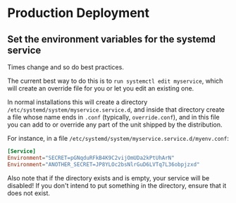 # Production Deployment

## Set the environment variables for the systemd service

Times change and so do best practices.

The current best way to do this is to `run systemctl edit myservice`, which will create an override file for you or let you edit an existing one.

In normal installations this will create a directory `/etc/systemd/system/myservice.service.d`, and inside that directory create a file whose name ends in `.conf` (typically, `override.conf`), and in this file you can add to or override any part of the unit shipped by the distribution.

For instance, in a file `/etc/systemd/system/myservice.service.d/myenv.conf`:

```toml
[Service]
Environment="SECRET=pGNqduRFkB4K9C2vijOmUDa2kPtUhArN"
Environment="ANOTHER_SECRET=JP8YLOc2bsNlrGuD6LVTq7L36obpjzxd"
```

Also note that if the directory exists and is empty, your service will be disabled! If you don't intend to put something in the directory, ensure that it does not exist.